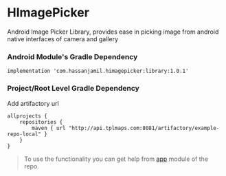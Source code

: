 # HImagePicker
Android Image Picker Library, provides ease in picking image from android native interfaces of camera and gallery

### Android Module's Gradle Dependency
`implementation 'com.hassanjamil.himagepicker:library:1.0.1'`

### Project/Root Level Gradle Dependency
Add artifactory url
```android
allprojects {
    repositories {
        maven { url "http://api.tplmaps.com:8081/artifactory/example-repo-local" }
    }
}
```
> To use the functionality you can get help from [app](https://github.com/hassaanjamil/HImagePicker/tree/master/app) module of the repo.
